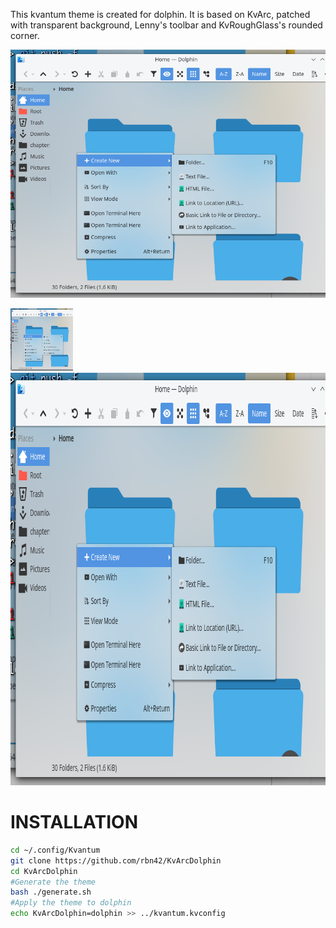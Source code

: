 This kvantum theme is created for dolphin. It is based on KvArc, patched with transparent background, Lenny's toolbar and KvRoughGlass's rounded corner.

![](screenshot.png)

<img src="https://github.com/rbn42/KvArcDolphin/blob/main/screenshot.png?raw=true" width="100" height="100" >
<img src="https://github.com/rbn42/KvArcDolphin/blob/main/screenshot.png?raw=true" width="882" height="660" >

# INSTALLATION

```sh
cd ~/.config/Kvantum
git clone https://github.com/rbn42/KvArcDolphin
cd KvArcDolphin
#Generate the theme
bash ./generate.sh
#Apply the theme to dolphin
echo KvArcDolphin=dolphin >> ../kvantum.kvconfig
```
